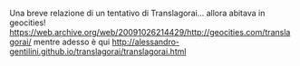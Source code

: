 Una breve relazione di un tentativo di Translagorai... allora abitava in geocities! https://web.archive.org/web/20091026214429/http://geocities.com/translagorai/
mentre adesso è qui http://alessandro-gentilini.github.io/translagorai/translagorai.html

